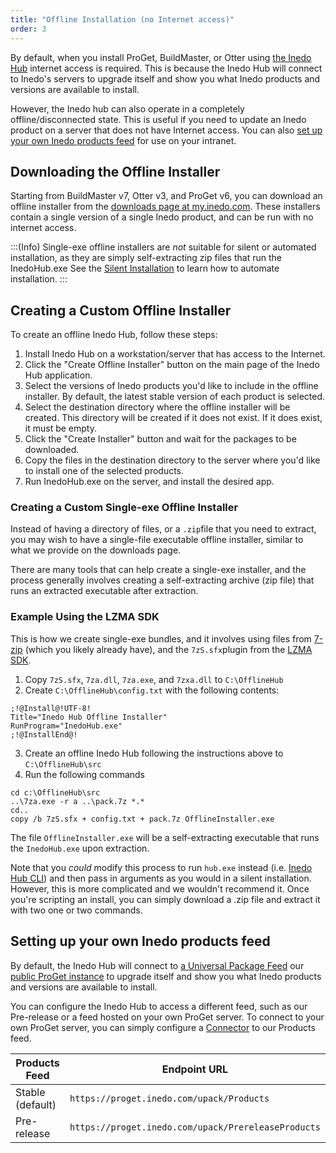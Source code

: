 ```yaml
---
title: "Offline Installation (no Internet access)"
order: 3
---
```


By default, when you install ProGet, BuildMaster, or Otter using [the Inedo Hub](/docs/installation/windows/desktophub-overview) internet access is required. This is because the Inedo Hub will connect to Inedo's servers to upgrade itself and show you what Inedo products and versions are available to install.

However, the Inedo hub can also operate in a completely offline/disconnected state. This is useful if you need to update an Inedo product on a server that does not have Internet access. You can also [set up your own Inedo products feed](#setting-up-your-own-inedo-products-feed) for use on your intranet.

## Downloading the Offline Installer
Starting from BuildMaster v7, Otter v3, and ProGet v6, you can download an offline installer from the [downloads page at my.inedo.com](https://my.inedo.com/downloads). These installers contain a single version of a single Inedo product, and can be run with no internet access.

:::(Info)
Single-exe offline installers are *not* suitable for silent or automated installation, as they are simply self-extracting zip files that run the InedoHub.exe  See the [Silent Installation](/docs/inedo-agent/inedoagent-installation-installation-guide/inedoagent-installation-silent-installation) to learn how to automate installation.
:::

## Creating a Custom Offline Installer
To create an offline Inedo Hub, follow these steps:

1. Install Inedo Hub on a workstation/server that has access to the Internet.
2. Click the "Create Offline Installer" button on the main page of the Inedo Hub application.
3. Select the versions of Inedo products you'd like to include in the offline installer. By default, the latest stable version of each product is selected.
4. Select the destination directory where the offline installer will be created. This directory will be created if it does not exist. If it does exist, it must be empty.
5. Click the "Create Installer" button and wait for the packages to be downloaded.
6. Copy the files in the destination directory to the server where you'd like to install one of the selected products.
7. Run InedoHub.exe on the server, and install the desired app.

### Creating a Custom Single-exe Offline Installer
Instead of having a directory of files, or a `.zip`file that you need to extract, you may wish to have a single-file executable offline installer, similar to what we provide on the downloads page. 

There are many tools that can help create a single-exe installer, and the process generally involves creating a self-extracting archive (zip file) that runs an extracted executable after extraction.

### Example Using the LZMA SDK
This is how we create single-exe bundles, and it involves using files from [7-zip](https://www.7-zip.org/) (which you likely already have), and the `7zS.sfx`plugin from the [LZMA SDK](https://www.7-zip.org/sdk.html).

1. Copy `7zS.sfx`, `7za.dll`, `7za.exe`, and `7zxa.dll` to `C:\OfflineHub`
2. Create `C:\OfflineHub\config.txt` with the following contents:
 

 ```
 ;!@Install@!UTF-8!
Title="Inedo Hub Offline Installer"
RunProgram="InedoHub.exe"
;!@InstallEnd@!
```

3. Create an offline Inedo Hub following the instructions above to `C:\OfflineHub\src`
4. Run the following commands

```
cd c:\OfflineHub\src
..\7za.exe -r a ..\pack.7z *.*
cd..
copy /b 7zS.sfx + config.txt + pack.7z OfflineInstaller.exe
```

The file `OfflineInstaller.exe` will be a self-extracting executable that runs the `InedoHub.exe` upon extraction. 

Note that you *could* modify this process to run `hub.exe` instead (i.e. [Inedo Hub CLI](/docs/installation/windows/desktophub-overview/desktophub-inedo-hub-cli)) and then pass in arguments as you would in a silent installation. However, this is more complicated and we wouldn't recommend it. Once you're scripting an install, you can simply download a .zip file and extract it with two one or two commands.

## Setting up your own Inedo products feed
By default, the Inedo Hub will connect to [a Universal Package Feed](/docs/proget/feeds/feed-overview) our [public ProGet instance](https://proget.inedo.com/) to upgrade itself and show you what Inedo products and versions are available to install.

You can configure the Inedo Hub to access a different feed, such as our Pre-release or a feed hosted on your own ProGet server. To connect to your own ProGet server, you can simply configure a [Connector](/docs/proget/feeds/connector-overview) to our Products feed.

| Products Feed | Endpoint URL |
| -- | -- |
| Stable (default) | `https://proget.inedo.com/upack/Products`
| Pre-release | `https://proget.inedo.com/upack/PrereleaseProducts`
